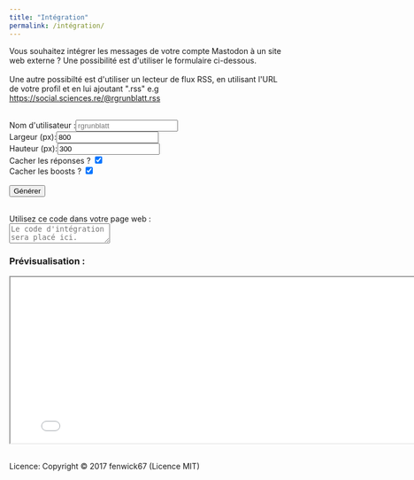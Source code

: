 ```yaml
---
title: "Intégration"
permalink: /intégration/
---
```


Vous souhaitez intégrer les messages de votre compte Mastodon à un site web externe ? Une possibilité est d'utiliser le formulaire ci-dessous. <br/><br/>
Une autre possibilté est d'utiliser un lecteur de flux RSS, en utilisant l'URL de votre profil et en lui ajoutant ".rss" e.g <a href="https://sociael.sciences.re/@rgrunblatt.rss">https://social.sciences.re/@rgrunblatt.rss</a>
<br/><br/>


<form action="javascript:genUrl()">
<label>Nom d'utilisateur :<input required type="text" id="usernamein" placeholder="rgrunblatt"
        oninvalid="this.setCustomValidity('Insérer votre nom d\'utilisateur. Example: rgrunblatt')"
        oninput="this.setCustomValidity('')"></label>
<br>
<label>Largeur (px):<input required type="number" id="width" value="800"
        oninvalid="this.setCustomValidity('Insert width of generated feed. Default: 800')"
        oninput="this.setCustomValidity('')"></label>
<br>
<label>Hauteur (px):<input required type="number" id="height" value="300"
        oninvalid="this.setCustomValidity('Insert height of generated feed. Default: 300')"
        oninput="this.setCustomValidity('')"></label>
<br>
<label>Cacher les réponses ? <input type="checkbox" id="hide_replies" checked="checked" style="display: inline;"></label>
<br>
<label>Cacher les boosts ? <input type="checkbox" id="hide_reblog" checked="checked" style="display: inline;"></label>
<br>
<br>
<button value="generate">Générer</button>
</form>
<br>
<label>Utilisez ce code dans votre page web : <br><textarea id="result"
        placeholder="Le code d'intégration sera placé ici."></textarea></label>


<h3>Prévisualisation :</h3>

<div class="iframe-contain">

<iframe id="frame" allowfullscreen sandbox="allow-top-navigation allow-scripts allow-popups allow-popups-to-escape-sandbox" width="800" height="300" src="/flux.html?timeline_type=profile&user_id=109262597646715831&profile_name=@rgrunblatt"></iframe>

</div>


<script>
window.genUrl = async function genUrl() {
function val(id) {
    return document.getElementById(id).value;
}

// Fetch User Id
var accountUrl = 'https://social.sciences.re/api/v1/accounts/lookup?acct=' + val('usernamein');
    try {
        const response = await fetch(accountUrl, {
            method: "GET"
        });
        const result = await response.json();
        if ('id' in result) {
            const user_id = result['id'];
            var inUrl = 'https://social.sciences.re/users/' + val('usernamein');

            var hide_reblog = document.getElementById('hide_reblog').checked.toString();
            var hide_replies = document.getElementById('hide_replies').checked.toString();

            var iframeUrl = "https://sciences.re/flux.html?timeline_type=profile" + "&user_id=" + user_id + '&profile_name=@' + val('usernamein') + '&hide_reblog=' + hide_reblog + '&hide_replies=' + hide_replies;

            document.getElementById('result').value = '<iframe allowfullscreen sandbox="allow-top-navigation allow-scripts allow-popups allow-popups-to-escape-sandbox" width="' + val('width') + '" height="' + val('height') + '" src="' + iframeUrl + '"></iframe>';

            var iframe = document.getElementById('frame');
            iframe.src = iframeUrl;
            iframe.width = val('width');
            iframe.height = val('height');
        }
    } catch (error) {
        console.error("Error:", error);
}
}
</script>

<br/>

Licence: Copyright © 2017 fenwick67 (Licence MIT)